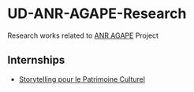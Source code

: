 # UD-ANR-AGAPE-Research
Research works related to [ANR AGAPE](https://agape-anr.github.io/) Project

## Internships
* [Storytelling pour le Patrimoine Culturel](./Storytelling/README.md)
